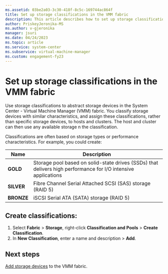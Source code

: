 ```yaml
---
ms.assetid: 03be2a03-3c30-418f-8c5c-169744ac864f
title: Set up storage classifications in the VMM fabric
description: This article describes how to set up storage classifications in the VMM fabric
author: PriskeyJeronika-MS
ms.author: v-gjeronika
manager: jsuri
ms.date: 04/24/2023
ms.topic: article
ms.service: system-center
ms.subservice: virtual-machine-manager
ms.custom: engagement-fy23
---
```

# Set up storage classifications in the VMM fabric



Use storage classifications to abstract storage devices in the System Center - Virtual Machine Manager (VMM) fabric. You classify storage devices with similar characteristics, and assign these classifications, rather than specific storage devices, to hosts and clusters. The host and cluster can then use any available storage n the classification.

Classifications are often based on storage types or performance characteristics. For example, you could create:

**Name** | **Description**
--- | ---
**GOLD** | Storage pool based on solid-state drives (SSDs) that delivers high performance for I/O intensive applications
**SILVER** | Fibre Channel Serial Attached SCSI (SAS) storage (RAID 5)
**BRONZE** | iSCSI Serial ATA (SATA) storage (RAID 5)

## Create classifications:

1.  Select **Fabric** > **Storage**, right-click **Classification and Pools** > **Create Classification**.
2.  In **New Classification**, enter a name and description > **Add**.

## Next steps

[Add storage devices](storage-device.md) to the VMM fabric.
